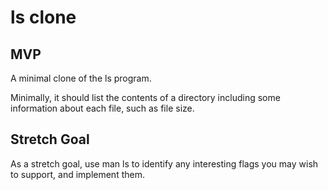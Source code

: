 # ls clone

## MVP

A minimal clone of the ls program.

Minimally, it should list the contents of a directory including some information about each file, such as
file size.

## Stretch Goal

As a stretch goal, use man ls to identify any interesting flags you may wish to support, and
implement them.
